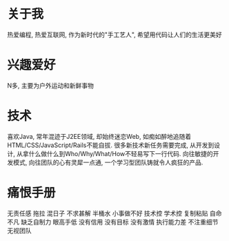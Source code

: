 # 关于我
热爱编程, 热爱互联网, 作为新时代的"手工艺人", 希望用代码让人们的生活更美好

# 兴趣爱好
N多, 主要为户外运动和新鲜事物

# 技术
喜欢Java, 常年混迹于J2EE领域, 却始终迷恋Web, 如痴如醉地追随着HTML/CSS/JavaScript/Rails不能自拔.
很多新技术新任务需要完成, 从开发到设计, 从拿什么做什么到Who/Why/What/How不轻易写下一行代码.
向往敏捷的开发模式, 向往团队的心有灵犀一点通, 一个学习型团队铸就令人疯狂的产品.

# 痛恨手册
无责任感
拖拉
混日子
不求甚解
半桶水
小事做不好
技术控
学术控
复制粘贴
自命不凡
缺乏自制力
眼高手低
没有信用
没有目标
没有激情
执行能力差
不注重细节
无视团队
